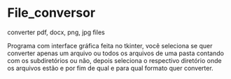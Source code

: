 # File_conversor
converter pdf, docx, png, jpg files

Programa com interface gráfica feita no tkinter, você seleciona se quer converter apenas um arquivo ou todos os arquivos de uma pasta contando com os subdiretórios ou
não, depois seleciona o respectivo diretório onde os arquivos estão e por fim de qual e para qual formato quer converter.

